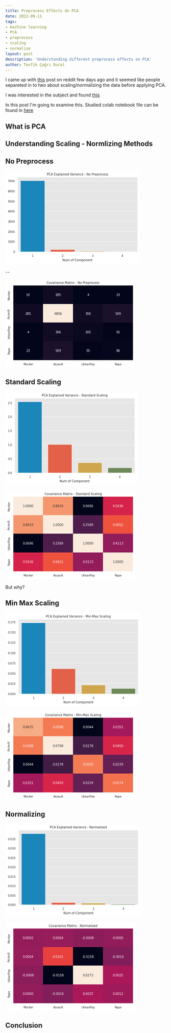 ```yaml
---
title: Preprocess Effects On PCA
date: 2022-09-11
tags:
- machine learning
- PCA
- preprocess
- scaling
- normalize
layout: post
description: 'Understanding different preprocess effects on PCA'
author: Tevfik Çağrı Dural
---
```


I came up with [this](https://www.reddit.com/r/datascience/comments/x89x48/is_it_normal_that_more_than_90_of_the_pca/?utm_source=share&utm_medium=ios_app&utm_name=iossmf) post on reddit few days ago and it seemed like people separeted in to two about scaling/normalizing the data before applying PCA.

I was interested in the subject and found [this](https://stats.stackexchange.com/questions/69157/why-do-we-need-to-normalize-data-before-principal-component-analysis-pca)

In this post I'm going to examine this. Studied colab notebook file can be found in [here]()

## What is PCA


## Understanding Scaling - Normlizing Methods


## No Preprocess
![explained_variance_no_preprocess](/images/preprocess_effects_on_pca/explained_variance_no_preprocess.png)

--

![covariance_matrix_no_preprocess](/images/preprocess_effects_on_pca/covariance_matrix_no_preprocess.png)

## Standard Scaling
![explained_variance_standard_scaling](/images/preprocess_effects_on_pca/explained_variance_standard_scaling.png)

![covariance_matrix_standard_scaling](/images/preprocess_effects_on_pca/covariance_matrix_standard_scaling.png)

But why?

## Min Max Scaling
![explained_variance_minmaxscale](/images/preprocess_effects_on_pca/explained_variance_minmaxscale.png)

![covariance_matrix_minmaxscale](/images/preprocess_effects_on_pca/covariance_matrix_minmaxscale.png)

## Normalizing
![explained_variance_normalized](/images/preprocess_effects_on_pca/explaine_variance_normalized.png)

![covariance_matrix_normalize](/images/preprocess_effects_on_pca/covariance_matrix_normalized.png)



## Conclusion
